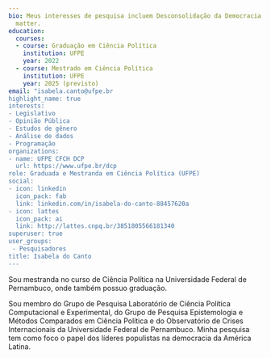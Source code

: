 ```yaml
---
bio: Meus interesses de pesquisa incluem Desconsolidação da Democracia, Populismo, Política Comparada, Metodologia, Análise de Texto como Dado.
  matter.
education:
  courses:
  - course: Graduação em Ciência Política
    institution: UFPE
    year: 2022
  - course: Mestrado em Ciência Política 
    institution: UFPE
    year: 2025 (previsto)
email: "isabela.canto@ufpe.br
highlight_name: true
interests:
- Legislativo
- Opinião Pública
- Estudos de gênero
- Análise de dados
- Programação
organizations:
- name: UFPE CFCH DCP
  url: https://www.ufpe.br/dcp
role: Graduada e Mestranda em Ciência Política (UFPE)
social:
- icon: linkedin
  icon_pack: fab
  link: linkedin.com/in/isabela-do-canto-88457620a
- icon: lattes
  icon_pack: ai
  link: http://lattes.cnpq.br/3851805566181340
superuser: true
user_groups:
 - Pesquisadores
title: Isabela do Canto
---
```


Sou mestranda no curso de Ciência Política na Universidade Federal de Pernambuco, onde também possuo graduação.

Sou membro do Grupo de Pesquisa Laboratório de Ciência Política Computacional e Experimental, do Grupo de Pesquisa Epistemologia e Métodos Comparados em Ciência Política e do Observatório de Crises Internacionais da Universidade Federal de Pernambuco. Minha pesquisa tem como foco o papel dos líderes populistas na democracia da América Latina. 
